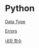 # Python

[Data Type](Python%20668e708ca80d45f4ad772ad7b2abf388/Data%20Type%20469f64650ec94814a5e858ec91bfde43.md)

[Errors](Python%20668e708ca80d45f4ad772ad7b2abf388/Errors%20991b694693124ac2a8816f24d288fc87.md)

[내장 함수](Python%20668e708ca80d45f4ad772ad7b2abf388/%E1%84%82%E1%85%A2%E1%84%8C%E1%85%A1%E1%86%BC%20%E1%84%92%E1%85%A1%E1%86%B7%E1%84%89%E1%85%AE%201da0abe30f454f5eaa77897459c3308d.md)